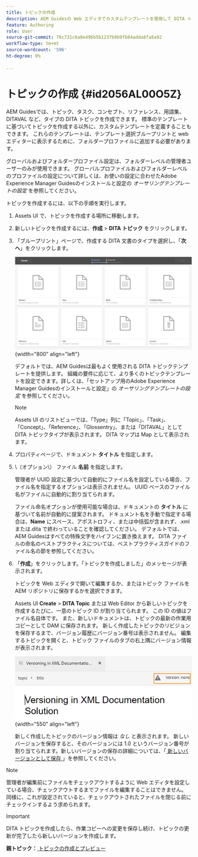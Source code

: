 ```yaml
---
title: トピックの作成
description: AEM Guidesの Web エディタでカスタムテンプレートを使用して DITA トピックのタイプを作成する方法を説明します。
feature: Authoring
role: User
source-git-commit: 76c731c6a0e496b5b1237b9b9fb84adda8fa8a92
workflow-type: tm+mt
source-wordcount: '596'
ht-degree: 0%

---
```


# トピックの作成 {#id2056AL00O5Z}

AEM Guidesでは、トピック、タスク、コンセプト、リファレンス、用語集、DITAVAL など、タイプの DITA トピックを作成できます。 標準のテンプレートに基づいてトピックを作成する以外に、カスタムテンプレートを定義することもできます。 これらのテンプレートは、テンプレート選択ブループリントと web エディターに表示するために、フォルダープロファイルに追加する必要があります。

グローバルおよびフォルダープロファイル設定は、フォルダーレベルの管理者ユーザーのみが使用できます。 グローバルプロファイルおよびフォルダーレベルのプロファイルの設定について詳しくは、お使いの設定に合わせたAdobe Experience Manager Guidesのインストールと設定の *オーサリングテンプレートの設定* を参照してください。

トピックを作成するには、以下の手順を実行します。

1. Assets UI で、トピックを作成する場所に移動します。

1. 新しいトピックを作成するには、**作成** \> **DITA トピック** をクリックします。

1. 「ブループリント」ページで、作成する DITA 文書のタイプを選択し、「**次へ**」をクリックします。

   ![](images/create_dita_topic.png){width="800" align="left"}

   デフォルトでは、AEM Guidesは最もよく使用される DITA トピックテンプレートを提供します。 組織の要件に応じて、より多くのトピックテンプレートを設定できます。詳しくは、「セットアップ用のAdobe Experience Manager Guidesのインストールと設定」の *オーサリングテンプレートの設定* を参照してください。

   >[!NOTE]
   >
   > Assets UI のリストビューでは、「Type」列に「Topic」、「Task」、「Concept」、「Reference」、「Glossentry」、または「DITAVAL」として DITA トピックタイプが表示されます。 DITA マップは Map として表示されます。

1. プロパティページで、ドキュメント **タイトル** を指定します。

1. \（オプション\） ファイル **名前** を指定します。

   管理者が UUID 設定に基づいて自動的にファイル名を設定している場合、ファイル名を指定するオプションは表示されません。 UUID ベースのファイル名がファイルに自動的に割り当てられます。

   ファイル命名オプションが使用可能な場合は、ドキュメントの **タイトル** に基づいて名前が自動的に提案されます。 ドキュメント名を手動で指定する場合は、**Name** にスペース、アポストロフィ、または中括弧が含まれず、.xml または.dita で終わっていることを確認してください。 デフォルトでは、AEM Guidesはすべての特殊文字をハイフンに置き換えます。 DITA ファイルの命名のベストプラクティスについては、ベストプラクティスガイドのファイル名の節を参照してください。

1. 「**作成**」をクリックします。「トピックを作成しました」のメッセージが表示されます。

   トピックを Web エディタで開いて編集するか、またはトピック ファイルをAEM リポジトリに保存するかを選択できます。

   Assets UI **Create** \> **DITA Topic** または Web Editor から新しいトピックを作成するたびに、一意のトピック ID が割り当てられます。 この ID の値はファイル名自体です。 また、新しいドキュメントは、トピックの最新の作業用コピーとして DAM に保存されます。 新しく作成したトピックのリビジョンを保存するまで、バージョン履歴にバージョン番号は表示されません。 編集するトピックを開くと、トピック ファイルのタブの右上隅にバージョン情報が表示されます。

   ![](images/topic-version-none_cs.png){width="550" align="left"}

   新しく作成したトピックのバージョン情報は *なし* と表示されます。 新しいバージョンを保存すると、そのバージョンには 1.0 というバージョン番号が割り当てられます。新しいバージョンの保存の詳細については、「[ 新しいバージョンとして保存 ](web-editor-features.md#save-as-new-version-id209ME400GXA)」を参照してください。


>[!NOTE]
>
> 管理者が編集前にファイルをチェックアウトするように Web エディタを設定している場合、チェックアウトするまでファイルを編集することはできません。 同様に、これが設定されていると、チェックアウトされたファイルを閉じる前にチェックインするよう求められます。

>[!IMPORTANT]
>
> DITA トピックを作成したら、作業コピーへの変更を保存し続け、トピックの更新が完了したら新しいバージョンを作成します。

**親トピック：**[ トピックの作成とプレビュー ](create-preview-topics.md)
